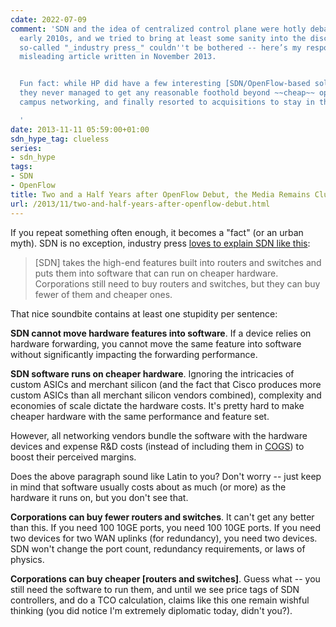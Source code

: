 ```yaml
---
cdate: 2022-07-09
comment: 'SDN and the idea of centralized control plane were hotly debated in the
  early 2010s, and we tried to bring at least some sanity into the discussion. The
  so-called "_industry press_" couldn''t be bothered -- here’s my response to a particularly
  misleading article written in November 2013.


  Fun fact: while HP did have a few interesting [SDN/OpenFlow-based solutions](/2015/05/openflow-in-hp-campus-solutions-on.html),
  they never managed to get any reasonable foothold beyond ~~cheap~~ optimally-priced
  campus networking, and finally resorted to acquisitions to stay in that business.

  '
date: 2013-11-11 05:59:00+01:00
sdn_hype_tag: clueless
series:
- sdn_hype
tags:
- SDN
- OpenFlow
title: Two and a Half Years after OpenFlow Debut, the Media Remains Clueless
url: /2013/11/two-and-half-years-after-openflow-debut.html
---
```

If you repeat something often enough, it becomes a "fact" (or an urban myth). SDN is no exception, industry press [loves to explain SDN like this](https://web.archive.org/web/20140111002549/https://www.businessinsider.com/the-hp-woman-knocking-out-cisco-2013-11):

> \[SDN\] takes the high-end features built into routers and switches and puts them into software that can run on cheaper hardware. Corporations still need to buy routers and switches, but they can buy fewer of them and cheaper ones.

That nice soundbite contains at least one stupidity per sentence:
<!--more-->
**SDN cannot move hardware features into software**. If a device relies on hardware forwarding, you cannot move the same feature into software without significantly impacting the forwarding performance.

**SDN software runs on cheaper hardware**. Ignoring the intricacies of custom ASICs and merchant silicon (and the fact that Cisco produces more custom ASICs than all merchant silicon vendors combined), complexity and economies of scale dictate the hardware costs. It's pretty hard to make cheaper hardware with the same performance and feature set.

However, all networking vendors bundle the software with the hardware devices and expense R&D costs (instead of including them in [COGS](http://en.wikipedia.org/wiki/Cost_of_goods_sold)) to boost their perceived margins.

Does the above paragraph sound like Latin to you? Don't worry -- just keep in mind that software usually costs about as much (or more) as the hardware it runs on, but you don't see that.

**Corporations can buy fewer routers and switches**. It can't get any better than this. If you need 100 10GE ports, you need 100 10GE ports. If you need two devices for two WAN uplinks (for redundancy), you need two devices. SDN won't change the port count, redundancy requirements, or laws of physics.

**Corporations can buy cheaper \[routers and switches\]**. Guess what -- you still need the software to run them, and until we see price tags of SDN controllers, and do a TCO calculation, claims like this one remain wishful thinking (you did notice I'm extremely diplomatic today, didn't you?).
